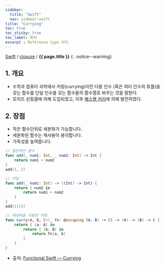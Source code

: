 ```yaml
---
sidebar:
  title: "Swift"
  nav: sidebar-swift
title: "Currying"
toc: true
toc_sticky: true
toc_label: 목차
excerpt : Reference type 이다.
---
```

[Swift](/swift/) / [closure](/swift/closure/) / **{{ page.title }}**
{: .notice--warning}

## 1. 개요
- 수학과 컴퓨터 과학에서 커링(currying)이란 다중 인수 (혹은 여러 인수의 튜플)을 갖는 함수를 단일 인수를 갖는 함수들의 함수열로 바꾸는 것을 말한다. 
- 모지즈 쇤핑클에 의해 도입되었고, 이후 [해스켈 커리](https://ko.wikipedia.org/wiki/%ED%95%B4%EC%8A%A4%EC%BC%88_%EC%BB%A4%EB%A6%AC)에 의해 발전하였다.

## 2. 장점
- 작은 함수단위로 세분화가 가능합니다.
- 세분화된 함수는 재사용이 용이합니다.
- 가독성을 높여줍니다.

```swift
// 일반적인 함수
func add(_ num1: Int, _ num2: Int) -> Int {
    return num1 + num2
}
add(1, 2)
```
    
```swift
// 커링
func add(_ num1: Int) -> ((Int) -> Int) {
    return { num2 in
        return num1 + num2
    }
}
add(1)(2)

// 제네릭을 이용한 커링
func curry<A, B, C>(_ fn: @escaping (A, B) -> C) -> (A) -> (B) -> C {
    return { (a: A) in
        return { (b: B) in
            return fn(a, b)
        }
    }
}
```
- 출처: [Functional Swift — Currying](https://medium.com/nuglif/functional-swift-currying-d398a73bf1ed)
